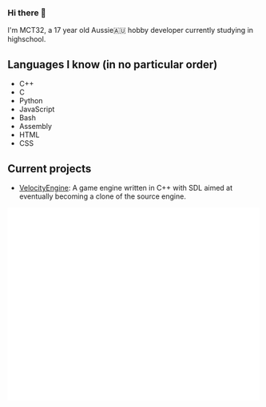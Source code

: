### Hi there 👋
I'm MCT32, a 17 year old Aussie🇦🇺 hobby developer currently studying in highschool.

## Languages I know (in no particular order)
- C++
- C
- Python
- JavaScript
- Bash
- Assembly
- HTML
- CSS

## Current projects
- [VelocityEngine](https://github.com/MCT32/VelocityEngine): A game engine written in C++ with SDL aimed at eventually becoming a clone of the source engine.

<picture>
  <img src="/github-metrics.svg" alt="Metrics">
</picture>

<!--
**MCT32/MCT32** is a ✨ _special_ ✨ repository because its `README.md` (this file) appears on your GitHub profile.

Here are some ideas to get you started:

- 🔭 I’m currently working on ...
- 🌱 I’m currently learning ...
- 👯 I’m looking to collaborate on ...
- 🤔 I’m looking for help with ...
- 💬 Ask me about ...
- 📫 How to reach me: ...
- 😄 Pronouns: ...
- ⚡ Fun fact: ...
-->
